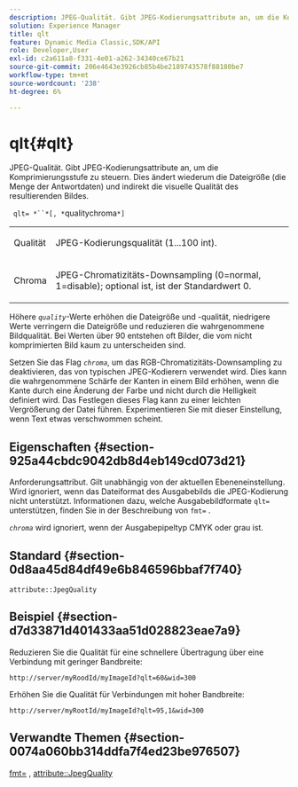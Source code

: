 ```yaml
---
description: JPEG-Qualität. Gibt JPEG-Kodierungsattribute an, um die Komprimierungsstufe zu steuern. Dies ändert wiederum die Dateigröße (die Menge der Antwortdaten) und indirekt die visuelle Qualität des resultierenden Bildes.
solution: Experience Manager
title: qlt
feature: Dynamic Media Classic,SDK/API
role: Developer,User
exl-id: c2a611a8-f331-4e01-a262-34340ce67b21
source-git-commit: 206e4643e3926cb85b4be2189743578f88180be7
workflow-type: tm+mt
source-wordcount: '238'
ht-degree: 6%

---
```


# qlt{#qlt}

JPEG-Qualität. Gibt JPEG-Kodierungsattribute an, um die Komprimierungsstufe zu steuern. Dies ändert wiederum die Dateigröße (die Menge der Antwortdaten) und indirekt die visuelle Qualität des resultierenden Bildes.

` qlt= *``*[, *`qualitychroma`*]`

<table id="simpletable_FB8090D4BEBF42FD83A64A7AAB6D7F92"> 
 <tr class="strow"> 
  <td class="stentry"> <p> <span class="varname"> Qualität </span> </p> </td> 
  <td class="stentry"> <p>JPEG-Kodierungsqualität (1...100 int). </p> </td> 
 </tr> 
 <tr class="strow"> 
  <td class="stentry"> <p> <span class="varname"> Chroma  </span> </p> </td> 
  <td class="stentry"> <p>JPEG-Chromatizitäts-Downsampling (0=normal, 1=disable); optional ist, ist der Standardwert 0. </p> </td> 
 </tr> 
</table>

Höhere *`quality`*-Werte erhöhen die Dateigröße und -qualität, niedrigere Werte verringern die Dateigröße und reduzieren die wahrgenommene Bildqualität. Bei Werten über 90 entstehen oft Bilder, die vom nicht komprimierten Bild kaum zu unterscheiden sind.

Setzen Sie das Flag *`chroma`*, um das RGB-Chromatizitäts-Downsampling zu deaktivieren, das von typischen JPEG-Kodierern verwendet wird. Dies kann die wahrgenommene Schärfe der Kanten in einem Bild erhöhen, wenn die Kante durch eine Änderung der Farbe und nicht durch die Helligkeit definiert wird. Das Festlegen dieses Flag kann zu einer leichten Vergrößerung der Datei führen. Experimentieren Sie mit dieser Einstellung, wenn Text etwas verschwommen scheint.

## Eigenschaften {#section-925a44cbdc9042db8d4eb149cd073d21}

Anforderungsattribut. Gilt unabhängig von der aktuellen Ebeneneinstellung. Wird ignoriert, wenn das Dateiformat des Ausgabebilds die JPEG-Kodierung nicht unterstützt. Informationen dazu, welche Ausgabebildformate `qlt=` unterstützen, finden Sie in der Beschreibung von `fmt=` .

*`chroma`* wird ignoriert, wenn der Ausgabepipeltyp CMYK oder grau ist.

## Standard {#section-0d8aa45d84df49e6b846596bbaf7f740}

`attribute::JpegQuality`

## Beispiel {#section-d7d33871d401433aa51d028823eae7a9}

Reduzieren Sie die Qualität für eine schnellere Übertragung über eine Verbindung mit geringer Bandbreite:

`http://server/myRoodId/myImageId?qlt=60&wid=300`

Erhöhen Sie die Qualität für Verbindungen mit hoher Bandbreite:

`http://server/myRootId/myImageId?qlt=95,1&wid=300`

## Verwandte Themen {#section-0074a060bb314ddfa7f4ed23be976507}

[fmt=](../../../../../is-api/http-ref/image-serving-api-ref/c-http-protocol-reference/c-command-reference/r-is-http-fmt.md#reference-cdf10043423b45ba9fe15157fb3ae37a) ,  [attribute::JpegQuality](../../../../../is-api/image-catalog/image-serving-api-ref/c-image-catalog-reference/c-attributes-reference/r-jpegquality.md#reference-4a879e7c46024c8a898a9fd226f9eb09)
